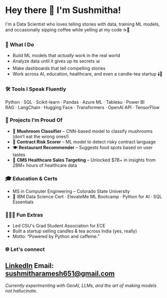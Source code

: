 # Hey there 👋 I'm Sushmitha!

I'm a Data Scientist who loves telling stories with data, training ML models, and occasionally sipping coffee while yelling at my code ☕🐍

### 🚀 What I Do
- Build ML models that *actually* work in the real world  
- Analyze data until it gives up its secrets 📊  
- Make dashboards that tell compelling stories  
- Work across AI, education, healthcare, and even a candle-tea startup 🕯️🍵

### 🛠️ Tools I Speak Fluently
Python · SQL · Scikit-learn · Pandas · Azure ML · Tableau · Power BI  
RAG · LangChain · Hugging Face · Transformers · OpenAI API · TensorFlow  

### 💼 Projects I’m Proud Of
- 🍄 **Mushroom Classifier** – CNN-based model to classify mushrooms (don’t eat the wrong ones!)
- 📄 **Contract Risk Scorer** – ML model to detect risky contract language
- 🍽️ **Restaurant Recommender** – Suggests food spots based on user tastes
- 💊 **CMS Healthcare Sales Targeting** – Unlocked $7B+ in insights from 28M+ hours of healthcare data

### 🎓 Education & Certs
- MS in Computer Engineering – Colorado State University  
- 🧠 IBM Data Science Cert · ElevateMe ML Bootcamp · Python for AI · SQL Essentials

### 🧑‍🤝‍🧑 Fun Extras
- Led CSU's Grad Student Association for ECE  
- Built a startup selling candles & tea across India (yes, really)
- Motto: “Powered by Python and caffeine.”

### 🌐 Let's connect
[LinkedIn](https://www.linkedin.com/in/sushmithakasimsettyramesh/)
Email: sushmitharamesh651@gmail.com
---

*Currently experimenting with GenAI, LLMs, and the art of making models not hallucinate.*

